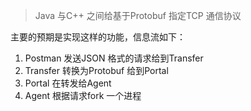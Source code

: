 >Java 与C++ 之间给基于Protobuf 指定TCP 通信协议

主要的预期是实现这样的功能，信息流如下：

1. Postman 发送JSON 格式的请求给到Transfer
2. Transfer 转换为Protobuf 给到Portal
3. Portal 在转发给Agent
4. Agent 根据请求fork 一个进程
